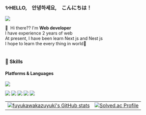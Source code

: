 
### ✨HELLO,　안녕하세요,　こんにちは！
<p>
  <a href="mailto:fuyukawakazuyuki@gmail.com" target="_blank"><img src="https://img.shields.io/badge/fentboijun@gmail.com-EA4335?style=flat-square&logo=Gmail&logoColor=white"/></a>
</p>

<p>
  👋&nbsp; Hi there?? I'm <b>Web developer</b><br/>
  I have experience 2 years of web<br/>
  At present, I have been learn Next js and Nest js<br/>
  I hope to learn the every thing in world🤗<br/><br/>
</p>


### 🤣 Skills
#### Platforms & Languages
<p>
  <img src="https://img.shields.io/badge/html5-ffffff?style=flat-square&logo=html5&logoColor=#E34F26"/>
</p>
<p>
  <img src="https://img.shields.io/badge/javascript-262626?style=flat-square&logo=javascript&logoColor=#F7DF1E"/>
  <img src="https://img.shields.io/badge/jquery-262626?style=flat-square&logo=jquery&logoColor=#0769AD"/>
  <img src="https://img.shields.io/badge/bootstrap-262626?style=flat-square&logo=bootstrap&logoColor=#1572B6"/>
  <img src="https://img.shields.io/badge/php-262626?style=flat-square&logo=php&logoColor=#777BB4"/>
  <img src="https://img.shields.io/badge/laravel-262626?style=flat-square&logo=laravel&logoColor=#FF2D20"/>

</p>

<table width="100%">
  <tr>
    <td align="center">
      <a href="https://github.com/fuyukawakazuyuki/github-readme-stats">
        <img align="center" src="https://github-readme-stats.vercel.app/api?username=fuyukawakazuyuki&show_icons=true&bg_color=35,87BEFF,FFFFFF,83DAFF&icon_color=FFFFFF&title_color=000000&text_color=626262" alt="fuyukawakazuyuki's GitHub stats" />
      </a>
    </td>
    <td>
  <a href="https://solved.ac/fuyukawakazuyuki/">
    <img align="center" src="http://mazassumnida.wtf/api/v2/generate_badge?boj=fuyukawakazuyuki" alt="Solved.ac Profile" />
  </a>
    </td>
  </tr>
</table>


